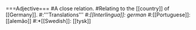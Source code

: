 ===Adjective===
#A close relation.
#Relating to the [[country]] of [[Germany]].
#:'''Translations'''
#:*[[Interlingua]]: german
#:*[[Portuguese]]: [[alemão]]
#:*[[Swedish]]: [[tysk]]